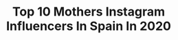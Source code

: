 ---
title: Top 10 Mothers Instagram Influencers In Spain In 2020
description: >-
  Find top mothers Instagram influencers in Spain in 2020. Most popular hashtags: #cuarentena #carpediem #yomequedoencasa #momlife.
platform: Instagram
profiles:
  - username: "pcosnowpregnant"
    fullname: >-
      T A N I A   V I L L A L T A
    location: "Spain"
    followers: 28832
    engagement: 1333
    commentsToLikes: 0.060701
    avatar: "https://scontent-ams4-1.cdninstagram.com/v/t51.2885-19/s320x320/66162612_2391183531145616_6921939581096951808_n.jpg?_nc_ht=scontent-ams4-1.cdninstagram.com&_nc_ohc=jRtzBx2VMp4AX_bToZ2&oh=63f297ddf95a161ab6d0a1d12b215db1&oe=5EBA19CC"
    verified: false
    hashtags: "#kytebaby, #soready, #37weekspregnant, #superhusbands"
  - username: "biancaborck"
    fullname: >-
      Bianca Borck
    location: "Spain"
    followers: 31769
    engagement: 345
    commentsToLikes: 0.456333
    avatar: "https://scontent-lht6-1.cdninstagram.com/v/t51.2885-19/s320x320/21878809_2018813298337969_4929635352064294912_n.jpg?_nc_ht=scontent-lht6-1.cdninstagram.com&_nc_ohc=n_zeoD0dH6gAX8Rphoq&oh=4f209136c1b17a397e90adda419a48d5&oe=5EB82CAE"
    verified: false
    hashtags: "#lifeplanktonelixir, #ckeveryone, #grateful, #puntadediamante"
  - username: "descalzaporelparque_"
    fullname: >-
      ✩ 𝙰𝚕𝚋𝚊 𝙲𝚞𝚎𝚜𝚝𝚊 ✩
    location: "Spain"
    followers: 21009
    engagement: 286
    commentsToLikes: 0.069562
    avatar: "https://scontent-lht6-1.cdninstagram.com/v/t51.2885-19/s320x320/74896041_470555536926640_120619307490082816_n.jpg?_nc_ht=scontent-lht6-1.cdninstagram.com&_nc_ohc=fH7DGZWwC9oAX8kc3BC&oh=eb518634b8446a021107d0f61ed72917&oe=5EB82BCE"
    verified: false
    hashtags: "#joidevivre, #quotes, #brave, #superluna"
  - username: "adrianareveron"
    fullname: >-
      Adriana Reveron Moreno
    location: "Spain"
    followers: 25939
    engagement: 609
    commentsToLikes: 0.030228
    avatar: "https://scontent-atl3-1.cdninstagram.com/v/t51.2885-19/s320x320/82632316_556191538310562_4002775534072233984_n.jpg?_nc_ht=scontent-atl3-1.cdninstagram.com&_nc_ohc=Ya77OzRgB6sAX-QvuA4&oh=fd41872bba3b12ac12c8b1fdb9a18da7&oe=5EBC5F18"
    verified: false
    hashtags: "#puravida, #cuarentena, #reencuentros, #missuniverse"
  - username: "misschloe.and.i"
    fullname: >-
      s  i  m  o  n  a  🌿
    location: "Spain"
    followers: 18105
    engagement: 286
    commentsToLikes: 0.072893
    avatar: "https://scontent-ams4-1.cdninstagram.com/v/t51.2885-19/s320x320/75450423_595576947854326_7196947273362702336_n.jpg?_nc_ht=scontent-ams4-1.cdninstagram.com&_nc_ohc=1gZny5rplXgAX89BCZg&oh=b2c5209f318d33da00a047aacf1ac6b7&oe=5EBAC078"
    verified: false
    hashtags: "#2020, #family, #ultimodiadevacaciones, #homesweethome"
  - username: "himalan.music"
    fullname: >-
      Ivan Herzog🎩
    location: "Spain"
    followers: 14507
    engagement: 1402
    commentsToLikes: 0.033610
    avatar: "https://scontent-ams4-1.cdninstagram.com/v/t51.2885-19/s320x320/82798003_232528211073594_3191313412785176576_n.jpg?_nc_ht=scontent-ams4-1.cdninstagram.com&_nc_ohc=wWIF_RcC8ZAAX_Tg4lT&oh=72bc2fd092c82b0d159212e29a8c745d&oe=5EBA5259"
    verified: false
    hashtags: "#nofuckingdayoff"
  - username: "kevlarsoul"
    fullname: >-
      ✌🏽️
    location: "Spain"
    followers: 7467
    engagement: 1117
    commentsToLikes: 0.032853
    avatar: "https://scontent-amt2-1.cdninstagram.com/v/t51.2885-19/s320x320/52777749_1286809054802983_4177942304906018816_n.jpg?_nc_ht=scontent-amt2-1.cdninstagram.com&_nc_ohc=M8NFH1XamHkAX9lle_i&oh=f69a4d5942283abf1a8a98f510a42605&oe=5EB7E30E"
    verified: false
    hashtags: ""
  - username: "marianoont"
    fullname: >-
      Mariano Ontañon
    location: "Spain"
    followers: 75865
    engagement: 505
    commentsToLikes: 0.009260
    avatar: "https://scontent-lht6-1.cdninstagram.com/v/t51.2885-19/s320x320/72207403_810988476002674_2682578247425720320_n.jpg?_nc_ht=scontent-lht6-1.cdninstagram.com&_nc_ohc=KuYjVAI41uUAX9deeRX&oh=6731f834946d7e429a2a55d8743f155e&oe=5EB9670B"
    verified: true
    hashtags: "#transgrancanaria, #gctribikerun, #grancaria, #argsemueve"
  - username: "norafonolla"
    fullname: >-
      NORA VARA
    location: "Spain"
    followers: 9638
    engagement: 621
    commentsToLikes: 0.029211
    avatar: "https://scontent-ams4-1.cdninstagram.com/v/t51.2885-19/s320x320/49858685_2180935725556273_1282171776511508480_n.jpg?_nc_ht=scontent-ams4-1.cdninstagram.com&_nc_ohc=VUUeOxR2qqAAX-QCLJN&oh=59533393e33b710476cfcc975b0ae53a&oe=5EB9F4E4"
    verified: false
    hashtags: "#voicesofthefuture"
  - username: "sanchodelval"
    fullname: >-
      
    location: "Spain"
    followers: 6884
    engagement: 880
    commentsToLikes: 0.016642
    avatar: "https://scontent-lht6-1.cdninstagram.com/v/t51.2885-19/s320x320/84867683_237704237237179_9206974431539232768_n.jpg?_nc_ht=scontent-lht6-1.cdninstagram.com&_nc_ohc=2v_O7dHC6hgAX8hd0UL&oh=b9d5362d7c6367b5bff979c4f21534d4&oe=5EB8A758"
    verified: false
    hashtags: "#maisonmargiela, #johngalliano, #lofficielhommesitalia, #lofficiel"
---